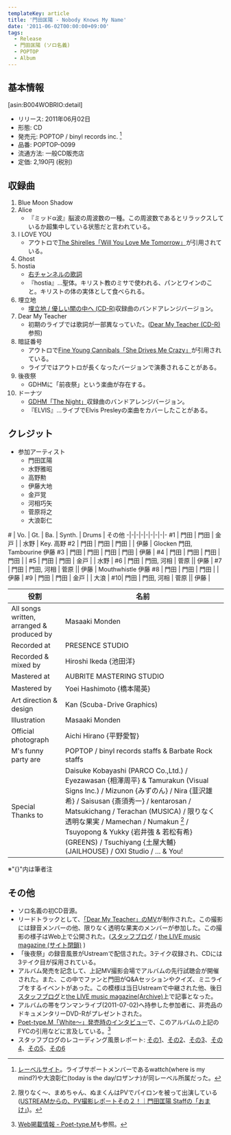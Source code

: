 ```yaml
---
templateKey: article
title: '門田匡陽 - Nobody Knows My Name'
date: '2011-06-02T00:00:00+09:00'
tags:
  - Release
  - 門田匡陽 (ソロ名義)
  - POPTOP
  - Album
---
```

## 基本情報

[asin:B004WOBRIO:detail]

* リリース: 2011年06月02日
* 形態: CD
* 発売元: POPTOP / binyl records inc. [^1]
* 品番: POPTOP-0099
* 流通方法: 一般CD販売店
* 定価: 2,190円 (税別)

## 収録曲

1. Blue Moon Shadow
1. Alice
   * 『ミッドα波』脳波の周波数の一種。この周波数であるとリラックスしているか超集中している状態だと言われている。
1. I LOVE YOU
   * アウトロで[The Shirelles「Will You Love Me Tomorrow」](https://www.youtube.com/results?search_query=Will+You+Love+Me+Tomorrow)が引用されている。
1. Ghost
1. hostia
   * [右チャンネルの歌詞](/articles/2011-06-02-000000_1)
   * 『hostia』…聖体。キリスト教のミサで使われる、パンとワインのこと。キリストの体の実体として食べられる。
1. 埋立地
   * [埋立地 / 優しい闇の中へ (CD-R)](/articles/2010-10-23-000001)収録曲のバンドアレンジバージョン。
1. Dear My Teacher
   * 初期のライブでは歌詞が一部異なっていた。([Dear My Teacher (CD-R)](/articles/2010-07-25-000000_1)参照)
1. 暗証番号
   * アウトロで[Fine Young Cannibals「She Drives Me Crazy」](https://www.youtube.com/results?search_query=Fine+Young+Cannibals+She+Drives+Me+Crazy)が引用されている。
   * ライブではアウトロが長くなったバージョンで演奏されることがある。
1. 後夜祭
   * GDHMに「前夜祭」という楽曲が存在する。
1. ドーナツ
   * [GDHM「The Night」](/articles/2010-01-27-000000_2)収録曲のバンドアレンジバージョン。
   * 『ELVIS』…ライブでElvis Presleyの楽曲をカバーしたことがある。

## クレジット

* 参加アーティスト
   * 門田匡陽
   * 水野雅昭
   * 高野勲
   * 伊藤大地
   * 金戸覚
   * 河相巧矢
   * 菅原将之
   * 大浪彰仁

\#  | Vo.  | Gt.  | Ba.  | Synth. | Drums | その他
-|-|-|-|-|-|-|-|-
\#1 | 門田 | 門田 | 金戸 |      | 水野 | Key. 高野
\#2 | 門田 | 門田 | 門田 |      | 伊藤 | Glocken 門田, Tambourine 伊藤
\#3 | 門田 | 門田 | 門田 | 門田 | 伊藤 |
\#4 | 門田 | 門田 | 門田 | 門田 |      |
\#5 | 門田 | 門田 | 金戸 |      | 水野 |
\#6 | 門田 | 門田, 河相 | 菅原 || 伊藤 |
\#7 | 門田 | 門田, 河相 | 菅原 || 伊藤 | Mouthwhistle 伊藤
\#8 | 門田 | 門田 | 門田 |      | 伊藤 | 
\#9 | 門田 | 門田 | 金戸 |      | 大浪 |
\#10| 門田 | 門田, 河相 | 菅原 || 伊藤 |

役割 | 名前
-|-
All songs written, arranged & produced by | Masaaki Monden
Recorded at | PRESENCE STUDIO
Recorded & mixed by | Hiroshi Ikeda {池田洋}
Mastered at | AUBRITE MASTERING STUDIO
Mastered by | Yoei Hashimoto {橋本陽英}
Art direction & design | Kan (Scuba-Drive Graphics)
Illustration | Masaaki Monden
Official photograph | Aichi Hirano {平野愛智}
M's funny party are | POPTOP / binyl records staffs & Barbate Rock staffs
Special Thanks to | Daisuke Kobayashi (PARCO Co.,Ltd.) / Eyezawasan {相澤周平} & Tamurakun (Visual Signs Inc.) / Mizunon {みずのん} / Nira {韮沢雄希} / Saisusan {斎須秀一} / kentarosan / Matsukichang / Terachan (MUSICA) / 限りなく透明な果実 / Mamechan / Numakun [^2] / Tsuyopong & Yukky {岩井強 & 若松有希} (GREENS) / Tsuchiyang {土屋大輔} (JAILHOUSE) / OXI Studio / ... & You!

※"{}"内は筆者注

## その他

* ソロ名義の初CD音源。
* リードトラックとして、[「Dear My Teacher」のMV](https://www.youtube.com/watch?v=tkDPh-SSDjE)が制作された。この撮影には録音メンバーの他、限りなく透明な果実のメンバーが参加した。この撮影の様子はWeb上で公開された。([スタッフブログ](http://ameblo.jp/gdhm-staff/entry-10874508275.html) / [the LIVE music magazine (サイト閉鎖)](http://www.thelivemusic.jp/feature/monden-feature/monden_02/) )
* 「後夜祭」の録音風景がUstreamで配信された。3テイク収録され、CDには3テイク目が採用されている。
* アルバム発売を記念して、上記MV撮影会場でアルバムの先行試聴会が開催された。また、この中でファンと門田がQ&Aセッションやクイズ、ミニライブをするイベントがあった。この模様は当日Ustreamで中継された他、後日[スタッフブログ](http://ameblo.jp/gdhm-staff/entry-10886056557.html)と[the LIVE music magazine(Archive)](http://web.archive.org/web/20110602051621/http://www.thelivemusic.jp/feature/monden-feature/monden_03/)上で記事となった。
* アルバムの帯をワンマンライブ(2011-07-02)へ持参した参加者に、非売品のドキュメンタリーDVD-Rがプレゼントされた。
* [Poet-type.M「White～」発売時のインタビュー](http://diskunion.net/jp/ct/news/article/2/40196 "10/2発売 Poet-type.Mインタビュー | diskunion.net")で、このアルバムの上記のFYCの引用などに言及している。[^3]
* スタッフブログのレコーディング風景レポート: [その1](http://ameblo.jp/gdhm-staff/entry-10790245118.html)、[その2](http://ameblo.jp/gdhm-staff/entry-10792124201.html)、[その3](http://ameblo.jp/gdhm-staff/entry-10797446714.html)、[その4](http://ameblo.jp/gdhm-staff/entry-10798882996.html)、[その5](http://ameblo.jp/gdhm-staff/entry-10805430611.html)、[その6](http://ameblo.jp/gdhm-staff/entry-10820356613.html)

[^1]: [レーベルサイト](http://www.binylrecords.jp/about/#poptop)。ライブサポートメンバーであるwattch(where is my mind?)や大浪彰仁(today is the day/ロザンナ)が同レーベル所属だった。

[^2]: 限りなく～、まめちゃん、ぬまくんはPVでパイロンを被って出演している([USTREAMからの、PV撮影レポートその２！｜門田匡陽 Staffの「おまけ」](http://ameblo.jp/gdhm-staff/entry-10874508275.html))。

[^3]: [Web掲載情報 - Poet-type.M](/articles/2016-01-13-042932#ptm)も参照。
